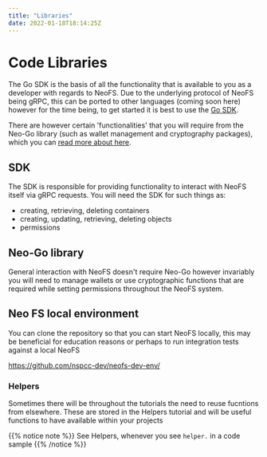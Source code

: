 ```yaml
---
title: "Libraries"
date: 2022-01-18T18:14:25Z
---
```


# Code Libraries

The Go SDK is the basis of all the functionality that is available to you as a developer with regards to NeoFS. Due to the underlying protocol of NeoFS being gRPC, this can be ported to other languages (coming soon here) however for the time being, to get started it is best to use the [Go SDK](github.com/nspcc-dev/neofs-sdk-go).

There are however certain 'functionalities' that you will require from the Neo-Go library (such as wallet management and cryptography packages), which you can [read more about here](github.com/nspcc-dev/neo-go).

## SDK

The SDK is responsible for providing functionality to interact with NeoFS itself via gRPC requests. You will need the SDK for such things as:

* creating, retrieving, deleting containers
* creating, updating, retrieving, deleting objects
* permissions

## Neo-Go library

General interaction with NeoFS doesn't require Neo-Go however invariably you will need to manage wallets or use cryptographic functions that are required while setting permissions throughout the NeoFS system.

## Neo FS local environment 

You can clone the repository so that you can start NeoFS locally, this may be beneficial for education reasons or perhaps to run integration tests against a local NeoFS

https://github.com/nspcc-dev/neofs-dev-env/


### Helpers

Sometimes there will be throughout the tutorials the need to reuse fucntions from elsewhere. These are stored in the Helpers tutorial and will be useful functions to have available within your projects


{{% notice note %}}
See Helpers, whenever you see `helper.` in a code sample
{{% /notice %}}
